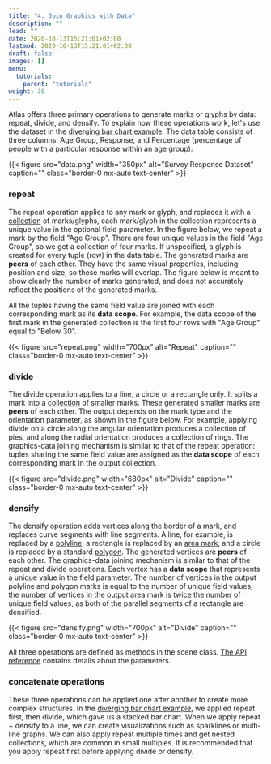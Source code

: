 ```yaml
---
title: "4. Join Graphics with Data"
description: ""
lead: ""
date: 2020-10-13T15:21:01+02:00
lastmod: 2020-10-13T15:21:01+02:00
draft: false
images: []
menu:
  tutorials:
    parent: "tutorials"
weight: 30
---
```


Atlas offers three primary operations to generate marks or glyphs by data: repeat, divide, and densify. To explain how these operations work, let's use the dataset in the [diverging bar chart example](../../tutorials/example/). The data table consists of three columns: Age Group, Response, and Percentage (percentage of people with a particular response within an age group):

{{< figure src="data.png" width="350px" alt="Survey Response Dataset" caption="" class="border-0 mx-auto text-center" >}}

### repeat

The repeat operation applies to any mark or glyph, and replaces it with a [collection](../../docs/group/collection/) of marks/glyphs, each mark/glyph in the collection represents a unique value in the optional field parameter. In the figure below, we repeat a mark by the field "Age Group". There are four unique values in the field "Age Group", so we get a collection of four marks. If unspecified, a glyph is created for every tuple (row) in the data table. The generated marks are **peers** of each other. They have the same visual properties, including position and size, so these marks will overlap. The figure below is meant to show clearly the number of marks generated, and does not accurately reflect the positions of the generated marks. 

All the tuples having the same field value are joined with each corresponding mark as its **data scope**. For example, the data scope of the first mark in the generated collection is the first four rows with "Age Group" equal to "Below 30". 

{{< figure src="repeat.png" width="700px" alt="Repeat" caption="" class="border-0 mx-auto text-center" >}}


### divide

The divide operation applies to a line, a circle or a rectangle only. It splits a mark into a [collection](../../docs/group/collection/) of smaller marks. These generated smaller marks are **peers** of each other.  The output depends on the mark type and the orientation parameter, as shown in the figure below.  For example, applying divide on a circle along the angular orientation produces a collection of pies, and along the radial orientation produces a collection of rings. The graphics-data joining mechanism is similar to that of the repeat operation: tuples sharing the same field value are assigned as the **data scope** of each corresponding mark in the output collection.

{{< figure src="divide.png" width="680px" alt="Divide" caption="" class="border-0 mx-auto text-center" >}}

### densify

The densify operation adds vertices along the border of a mark, and replaces curve segments with line segments.  A line, for example, is replaced by a [polyline](../../docs/marks/path/); a rectangle is replaced by an [area mark](../../docs/marks/areapath), and a circle is replaced by a standard [polygon](../../docs/marks/polygonpath/). The generated vertices are **peers** of each other.  The graphics-data joining mechanism is similar to that of the repeat and divide operations. Each vertex has a **data scope** that represents a unique value in the field parameter. The number of vertices in the output polyline and polygon marks is equal to the number of unique field values; the number of vertices in the output area mark is twice the number of unique field values, as both of the parallel segments of a rectangle are densified.

{{< figure src="densify.png" width="700px" alt="Divide" caption="" class="border-0 mx-auto text-center" >}}

All three operations are defined as methods in the scene class. [The API reference](../../docs/group/scene/#methods-join-graphics-with-data) contains details about the parameters. 

### concatenate operations
These three operations can be applied one after another to create more complex structures. In the [diverging bar chart example](../../tutorials/example/), we applied repeat first, then divide, which gave us a stacked bar chart. When we apply repeat + densify to a line, we can create visualizations such as sparklines or multi-line graphs. We can also apply repeat multiple times and get nested collections, which are common in small multiples. It is recommended that you apply repeat first before applying divide or densify. 